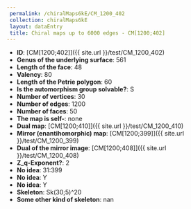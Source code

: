 ```yaml
--- 
 permalink: /chiralMaps6kE/CM_1200_402 
 collection: chiralMaps6kE
 layout: dataEntry
 title: Chiral maps up to 6000 edges - CM[1200;402]
---
```


- **ID**: [CM[1200;402]]({{ site.url }}/test/CM_1200_402)
- **Genus of the underlying surface**: 561
- **Length of the face**: 48
- **Valency**: 80
- **Length of the Petrie polygon**: 60
- **Is the automorphism group solvable?**: S
- **Number of vertices**: 30
- **Number of edges**: 1200
- **Number of faces**: 50
- **The map is self-**: none
- **Dual map**: [CM[1200;410]]({{ site.url }}/test/CM_1200_410)
- **Mirror (enantihomorphic) map**: [CM[1200;399]]({{ site.url }}/test/CM_1200_399)
- **Dual of the mirror image**: [CM[1200;408]]({{ site.url }}/test/CM_1200_408)
- **Z_q-Exponent?**: 2
- **No idea**:  31:399
- **No idea**: Y
- **No idea**: Y
- **Skeleton**: Sk(30;5)^20
- **Some other kind of skeleton**: nan
